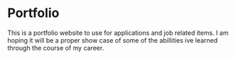 # Portfolio
This is a portfolio website to use for applications and job related items. I am hoping it will be a proper show case of some of the abillities ive learned through the course of my career.
